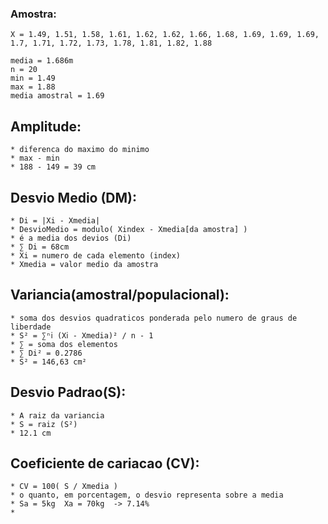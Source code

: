 ### Amostra:
    X = 1.49, 1.51, 1.58, 1.61, 1.62, 1.62, 1.66, 1.68, 1.69, 1.69, 1.69, 1.7, 1.71, 1.72, 1.73, 1.78, 1.81, 1.82, 1.88

    media = 1.686m
    n = 20
    min = 1.49
    max = 1.88
    media amostral = 1.69

## Amplitude: 
    * diferenca do maximo do minimo
    * max - min
    * 188 - 149 = 39 cm
  
## Desvio Medio (DM):
    * Di = |Xi - Xmedia|
    * DesvioMedio = modulo( Xindex - Xmedia[da amostra] )
    * é a media dos devios (Di)
    * ∑ Di = 68cm
    * Xi = numero de cada elemento (index)
    * Xmedia = valor medio da amostra
  
## Variancia(amostral/populacional):
    * soma dos desvios quadraticos ponderada pelo numero de graus de liberdade
    * S² = ∑ⁿⅰ (Xⅰ - Xmedia)² / n - 1
    * ∑ = soma dos elementos
    * ∑ Di² = 0.2786
    * S² = 146,63 cm²

## Desvio Padrao(S):
    * A raiz da variancia
    * S = raiz (S²)
    * 12.1 cm

## Coeficiente de cariacao (CV):
    * CV = 100( S / Xmedia )
    * o quanto, em porcentagem, o desvio representa sobre a media
    * Sa = 5kg  Xa = 70kg  -> 7.14%
    * 